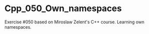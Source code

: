 # Cpp_050_Own_namespaces
Exercise #050 based on Miroslaw Zelent's C++ course.
Learning own namespaces.
